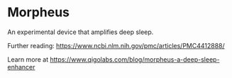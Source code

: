 # Morpheus
An experimental device that amplifies deep sleep.

Further reading: https://www.ncbi.nlm.nih.gov/pmc/articles/PMC4412888/

Learn more at https://www.qigolabs.com/blog/morpheus-a-deep-sleep-enhancer
